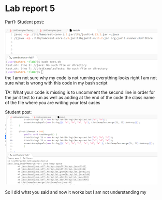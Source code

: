 Lab report 5
===

Part1:
Student post:

![Image](Report5/not_running.png)
the
I am not sure why my code is not running everything looks right I am not sure what is wrong with this code in my bash script

TA:
What your code is missing is to uncomment the second line in order for the junit test to run as well as adding at the end of the code the class name of the file where you are writing your test cases

Student post:
![Image](Report5/student_bug1.png)

So I did what you said and now it works but I am not understanding my 


